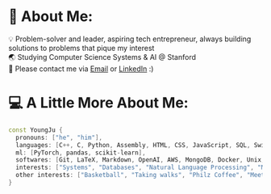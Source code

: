 # 💫 About Me:
💡 Problem-solver and leader, aspiring tech entrepreneur, always building solutions to problems that pique my interest<br>
🌏 Studying Computer Science Systems & AI @ Stanford<br>
🤙 Please contact me via [Email](yjcsean@stanford.edu) or [LinkedIn](https://www.linkedin.com/in/youngjuchoi/) :)

# 💻 A Little More About Me:
```C++
const YoungJu {
  pronouns: ["he", "him"], 
  languages: [C++, C, Python, Assembly, HTML, CSS, JavaScript, SQL, Swift], 
  ml: [PyTorch, pandas, scikit-learn], 
  softwares: [Git, LaTeX, Markdown, OpenAI, AWS, MongoDB, Docker, Unix, Rapid API, VS Code], 
  interests: ["Systems", "Databases", "Natural Language Processing", "Machine Learning", "Software Engineering"], 
  other interests: ["Basketball", "Taking walks", "Philz Coffee", "Meeting new people!"]
}
